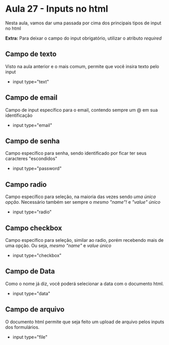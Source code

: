 # Aula 27 - Inputs no html
Nesta aula, vamos dar uma passada por cima dos principais tipos de input no html

**Extra:** Para deixar o campo do input obrigatório, utilizar o atributo *required*

## Campo de texto
Visto na aula anterior e o mais comum, permite que você insira texto pelo input
- input type="text"

## Campo de email
Campo de input específico para o email, contendo sempre um @ em sua identificação
- input type="email"

## Campo de senha
Campo específico para senha, sendo identificado por ficar ter seus caracteres "escondidos"
- input type="password"

## Campo radio
Campo específico para seleção, na maioria das vezes sendo *uma única opção*. Necessário também ser sempre o 
*mesmo "name"!* e *"value" único*
- input type="radio"

## Campo checkbox
Campo específico para seleção, similar ao radio, porém recebendo mais de uma opção. Ou seja, *mesmo "name"* e 
*value único*
- input type="checkbox"

## Campo de Data
Como o nome já diz, você poderá selecionar a data com o documento html.
- input type="data"

## Campo de arquivo
O documento html permite que seja feito um upload de arquivo pelos inputs dos formulários.
- input type="file"